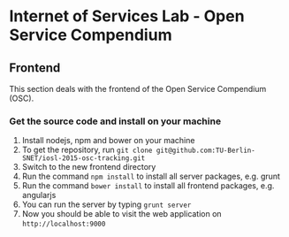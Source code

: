 # Internet of Services Lab - Open Service Compendium

## Frontend
This section deals with the frontend of the Open Service Compendium (OSC).

### Get the source code and install on your machine
1. Install nodejs, npm and bower on your machine
2. To get the repository, run ```git clone git@github.com:TU-Berlin-SNET/iosl-2015-osc-tracking.git```
3. Switch to the new frontend directory
4. Run the command ```npm install``` to install all server packages, e.g. grunt
5. Run the command ```bower install``` to install all frontend packages, e.g. angularjs
6. You can run the server by typing ```grunt server```
7. Now you should be able to visit the web application on ```http://localhost:9000```

